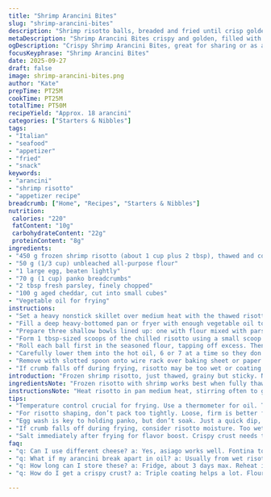 ```yaml
---
title: "Shrimp Arancini Bites"
slug: "shrimp-arancini-bites"
description: "Shrimp risotto balls, breaded and fried until crisp golden brown. Uses sticky chilled risotto, coated in flour, egg wash, and panko. Frying temp key for crunch without greasy mess. Bite-sized, slightly altered portion sizes and ingredients for freshness. Instructions reorganized and timing adjusted to watch texture, not clocks. Two ingredients swapped - parsley for basil, cheddar for mozzarella - adds brightness and subtle sharpness. Useful tips on handling hot oil and troubleshooting crumb issues included. Great snack or main with a squeeze of lemon."
metaDescription: "Shrimp Arancini Bites crispy and golden, filled with cheddar and fresh parsley. Perfect as a snack or main dish with lemon."
ogDescription: "Crispy Shrimp Arancini Bites, great for sharing or as a main. Easy to make with aged cheddar for rich flavor."
focusKeyphrase: "Shrimp Arancini Bites"
date: 2025-09-27
draft: false
image: shrimp-arancini-bites.png
author: "Kate"
prepTime: PT25M
cookTime: PT25M
totalTime: PT50M
recipeYield: "Approx. 18 arancini"
categories: ["Starters & Nibbles"]
tags:
- "Italian"
- "seafood"
- "appetizer"
- "fried"
- "snack"
keywords:
- "arancini"
- "shrimp risotto"
- "appetizer recipe"
breadcrumb: ["Home", "Recipes", "Starters & Nibbles"]
nutrition: 
 calories: "220"
 fatContent: "10g"
 carbohydrateContent: "22g"
 proteinContent: "8g"
ingredients:
- "450 g frozen shrimp risotto (about 1 cup plus 2 tbsp), thawed and cold"
- "50 g (1/3 cup) unbleached all-purpose flour"
- "1 large egg, beaten lightly"
- "70 g (1 cup) panko breadcrumbs"
- "2 tbsp fresh parsley, finely chopped"
- "100 g aged cheddar, cut into small cubes"
- "Vegetable oil for frying"
instructions:
- "Set a heavy nonstick skillet over medium heat with the thawed risotto. Stir vigorously every few minutes, about 8-10 minutes total. Watch for the risotto to become very thick, stiff almost, not loose. This firmness is crucial for shaping later. Pour into a shallow pan. Cover with plastic wrap pressed onto surface to prevent drying. Chill at least 1 hour or overnight. Cold risotto is easier to shape, and holds better in hot oil."
- "Fill a deep heavy-bottomed pan or fryer with enough vegetable oil to reach halfway up your arancini. Heat to 175–180°C (345–355°F). Use a candy or deep-fry thermometer if possible. Too hot and crust burns, too cool and arancini absorb oil, turn greasy."
- "Prepare three shallow bowls lined up: one with flour mixed with parsley, one with beaten egg, one with panko breadcrumbs."
- "Form 1 tbsp-sized scoops of the chilled risotto using a small scoop or spoon. Place a cheddar cube in center and shape the risotto gently around it, sealing into firm balls about 3-4 cm in diameter. Don’t pack too tight or the cheese won’t melt well inside. Keep hands lightly floured or wet to prevent sticking."
- "Roll each ball first in the seasoned flour, tapping off excess. Then dip briefly in egg, letting excess drip off. Finally coat thoroughly in panko, pressing lightly to adhere. This triple-layer is key for crunchy crust."
- "Carefully lower them into the hot oil, 6 or 7 at a time so they don't overcrowd and drop temp drastically. Fry about 2.5 to 3 minutes, turning carefully with slotted spoon until deep golden and crisp. Visual cue: crust should crackle faintly when tapped with spoon. Resist the urge to move too often; agitation can break coating."
- "Remove with slotted spoon onto wire rack over baking sheet or paper towels for excess oil. Sprinkle lightly with fine salt immediately. Let rest a few minutes — cheese inside will be molten but not lava-hot. Serve hot with lemon wedges or marinara for dipping."
- "If crumb falls off during frying, risotto may be too wet or coating too thin. Chill longer or add more panko. Also, maintain oil temp. If too cool, crumb flakes prematurely."
introduction: "Frozen shrimp risotto, just thawed, grainy but sticky. Not ready yet. Thickening it up takes steady stirring and heat, that’s your base for arancini. They must hold shape like little orbs of creamy goodness, not fall apart in hot oil. Precision in frying temp - 175 to 180 Celsius - ensures crust crisps without oily residue. Flouring with parsley adds fresh punch; cheddar brings sharp, melty hit inside replacing bland mozzarella. Timing adjusted to watch texture cues, not blind countdowns. Use a scoop for uniform size, essential in crowded fryer. Shaping gently to encase cheddar, no overpacking or cheese won’t melt well. It’s smell, sound, feel you trust here: sizzling bubbles, golden crust, molten interior. A kitchen rhythm, nothing fancy but effective."
ingredientsNote: "Frozen risotto with shrimp works best when fully thawed and refrigerated cold before shaping. Risotto’s moisture level impacts crumb adhesion; too wet means crumb loss or oily finished bites. Parsley swaps for basil for bright, grassy notes; fresh herbs dry out faster so chop finely and add to flour step. Cheddar instead of mozzarella changes mouthfeel—sharper, crumblier, melts differently but adds depth. Flour amount adjusted slightly higher for ample coating surface area. Panko quantity increased to create a substantial crust that holds through frying. Oil selection matters: neutral vegetable or canola oil avoids flavor interference. Substitution options: Asiago or fontina for cheese; fresh breadcrumbs for panko if unavailable but watch crispness."
instructionsNote: "Heat risotto in pan medium heat, stirring often to gauge thickening. Texture dictates readiness—not time. When thick and stiff, transfer and chill tightly wrapped to prevent skin forming. Cold risotto is easier to portion and hold together in oil. Set up automated coating station: flour (herb-seasoned), egg wash, crunchy panko in sequence. Use small scooper for uniform balls; embed cheese cube carefully avoiding air pockets. Lightly press, don’t squeeze hard. Fry batchwise without overcrowding—oil drops temp fast, yields greasy, soggy crust. Visual cues: golden brown with audible crispness when tapped. Rest on rack after frying lets residual oil drain, preserves crunch. Hints for crumb falling off: moisture, oil temp, or undercoating errors. Keep oil steady hot and dough cold for success. Never skip seasoning salt right after frying; enhances flavor punch."
tips:
- "Temperature control crucial for frying. Use a thermometer for oil. Too hot? Crust burns. Too cool? Arancini greasy. Watch them sizzle, hear the crackle."
- "For risotto shaping, don’t pack too tightly. Loose, firm is better for melted cheese inside. Lightly floured hands help prevent sticking. If too sticky, chill longer."
- "Egg wash is key to holding panko, but don’t soak. Just a quick dip, let excess drip off. Press crumbs on lightly for a solid layer. Crispiness matters."
- "If crumb falls off during frying, consider risotto moisture. Too wet? Chill longer. Not enough panko? Adjust coating. Maintain oil temp steady for success."
- "Salt immediately after frying for flavor boost. Crispy crust needs that kick. Let them rest for a few minutes, molten inside but not scalding hot."
faq:
- "q: Can I use different cheese? a: Yes, asiago works well. Fontina too. Just note the melting qualities, they vary. Cheddar brings sharpness, mozzarella less flavor."
- "q: What if my arancini break apart in oil? a: Usually from wet risotto. Ensure cold and chilled adequately. Firmness helps shape. Oil temp must stay hot."
- "q: How long can I store these? a: Fridge, about 3 days max. Reheat in oven—not microwave. Crisp back up nicely. Freezing? Can freeze before frying too."
- "q: How do I get a crispy crust? a: Triple coating helps a lot. Flour, egg, panko. Keep oil hot. And let them drain properly after frying."

---
```

